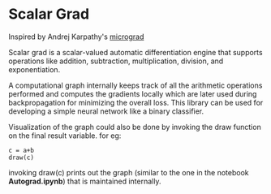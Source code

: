# Scalar Grad

Inspired by Andrej Karpathy's [micrograd](https://www.youtube.com/watch?v=VMj-3S1tku0)

Scalar grad is a scalar-valued automatic differentiation engine that supports operations like addition, subtraction, multiplication, division, and exponentiation.

A computational graph internally keeps track of all the arithmetic operations performed and computes the gradients locally which are later used during backpropagation for minimizing the overall loss. This library can be used for developing a simple neural network like a binary classifier.

Visualization of the graph could also be done by invoking the draw function on the final result variable. 
for eg: 

```
c = a+b
draw(c)
```

invoking draw(c) prints out the graph (similar to the one in the notebook **Autograd.ipynb**) that is maintained internally.
